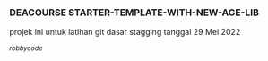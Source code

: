 ### DEACOURSE STARTER-TEMPLATE-WITH-NEW-AGE-LIB

<p>projek ini untuk latihan git dasar stagging tanggal 29 Mei 2022</p>
<small><i>robbycode</i></small>
